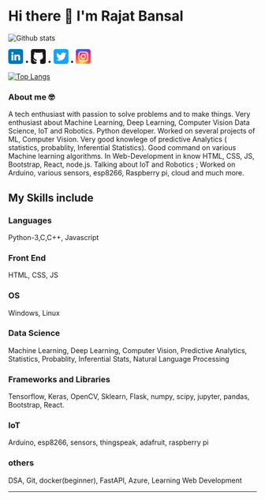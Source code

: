 # Hi there 👋 I'm Rajat Bansal

![Github stats](https://github-readme-stats.vercel.app/api?username=rajatbansal01&theme=dark&show_icons=true)

<a href = https://www.linkedin.com/in/rajat-bansal-89175b199><img src=https://raw.githubusercontent.com/edent/SuperTinyIcons/master/images/svg/linkedin.svg height='30' weight='30'></a> • <a href = https://github.com/rajatbansal01><img src=https://raw.githubusercontent.com/edent/SuperTinyIcons/master/images/svg/github.svg height='30' weight='30'></a> • <a href = https://twitter.com/rajatbansal_dev><img src=https://raw.githubusercontent.com/edent/SuperTinyIcons/master/images/svg/twitter.svg height='30' weight='30'></a> • <a href = https://www.instagram.com/rajat._bansal_><img src=https://raw.githubusercontent.com/edent/SuperTinyIcons/master/images/svg/instagram.svg height='30' 
weight='30'></a>


[![Top Langs](https://github-readme-stats.vercel.app/api/top-langs/?username=rajatbansal01&layout=compact&text_color=daf7dc&bg_color=151515)](https://github.com/rajatbansal01/github-readme-stats)


### About me 🤓
A tech enthusiast with passion to solve problems and to make things. Very enthusiast about Machine Learning, Deep Learning, Computer Vision Data Science, IoT and Robotics. Python developer. Worked on several projects of ML, Computer Vision. Very good knowlege of predictive Analytics ( statistics, probablity, Inferential Statistics). Good command on various Machine learning algorithms. In Web-Development in know HTML, CSS, JS, Bootstrap, React, node.js.
Talking about IoT and Robotics ; Worked on Arduino, various sensors, esp8266, Raspberry pi, cloud and much more.
## My Skills include

### Languages
Python-3,C,C++, Javascript
### Front End
HTML, CSS, JS
### OS
Windows, Linux
### Data Science
Machine Learning, Deep Learning, Computer Vision, Predictive Analytics, Statistics, Probablity, Inferential Stats, Natural Language Processing
### Frameworks and Libraries
Tensorflow, Keras, OpenCV, Sklearn, Flask, numpy, scipy, jupyter, pandas, Bootstrap, React.
### IoT
Arduino, esp8266, sensors, thingspeak, adafruit, raspberry pi
### others
DSA, Git, docker(beginner), FastAPI, Azure, Learning Web Development


---
